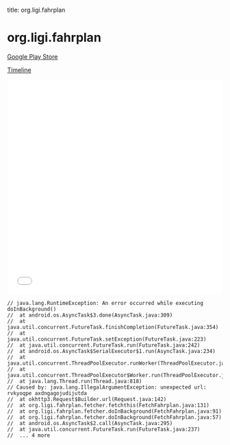 title: org.ligi.fahrplan

# org.ligi.fahrplan

[Google Play Store](https://play.google.com/store/apps/details?id=org.ligi.fahrplan)

[Timeline](./vis-timeline.html)

<iframe src="./vis-timeline.html" width="100%" height="500px" style="border:none;"></iframe>

```
// java.lang.RuntimeException: An error occurred while executing doInBackground()
// 	at android.os.AsyncTask$3.done(AsyncTask.java:309)
// 	at java.util.concurrent.FutureTask.finishCompletion(FutureTask.java:354)
// 	at java.util.concurrent.FutureTask.setException(FutureTask.java:223)
// 	at java.util.concurrent.FutureTask.run(FutureTask.java:242)
// 	at android.os.AsyncTask$SerialExecutor$1.run(AsyncTask.java:234)
// 	at java.util.concurrent.ThreadPoolExecutor.runWorker(ThreadPoolExecutor.java:1113)
// 	at java.util.concurrent.ThreadPoolExecutor$Worker.run(ThreadPoolExecutor.java:588)
// 	at java.lang.Thread.run(Thread.java:818)
// Caused by: java.lang.IllegalArgumentException: unexpected url: rvkyoqpe axdngagojudijutda
// 	at okhttp3.Request$Builder.url(Request.java:142)
// 	at org.ligi.fahrplan.fetcher.fetchthis(FetchFahrplan.java:131)
// 	at org.ligi.fahrplan.fetcher.doInBackground(FetchFahrplan.java:91)
// 	at org.ligi.fahrplan.fetcher.doInBackground(FetchFahrplan.java:57)
// 	at android.os.AsyncTask$2.call(AsyncTask.java:295)
// 	at java.util.concurrent.FutureTask.run(FutureTask.java:237)
// 	... 4 more

```



